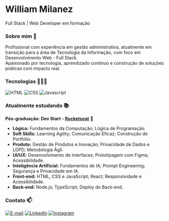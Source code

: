 # William Milanez
Full Stack | Web Developer em formação

### Sobre mim 👋
Profissional com experiência em gestão administrativa, atualmente em transição para a área de Tecnologia da Informação, com foco em Desenvolvimento Web - Full Stack.  
Apaixonado por tecnologia, aprendizado contínuo e construção de soluções práticas com impacto real.

### Tecnologias 👨🏻‍💻
![HTML](https://img.shields.io/badge/-HTML-000?style=flat&logo=html5)
![CSS](https://img.shields.io/badge/-CSS-000?style=flat&logo=css3)
![Javascript](https://img.shields.io/badge/-Javascript-000?style=flat&logo=Javascript)

### Atualmente estudando 📚
**Pós-graduação: Dev Start - [Rocketseat](https://www.rocketseat.com.br)** 🚀  
- **Lógica:** Fundamentos da Computação; Lógica de Programação.  
- **Soft Skills:** Learning Agility; Comunicação Eficaz; Construção de Portfólio.  
- **Produto:** Gestão de Produtos e Inovação; Privacidade de Dados e LGPD; Metodologia Ágil.  
- **UI/UX:** Desenvolvimento de Interfaces; Prototipagem com Figma; Acessibilidade.  
- **Inteligência Artificial:** Fundamentos de IA; Prompt Engineering; Segurança e Privacidade em IA.  
- **Front-end:** HTML, CSS e JavaScript; React; Responsividade e Acessibilidade.  
- **Back-end:** Node.js; TypeScript; Deploy do Back-end.

### Contato 📫 
[![E-mail](https://img.shields.io/badge/-E--mail-0078D4?style=flat&logo=microsoft-outlook&logoColor=white)](mailto:william.milanez@outlook.com)
[![LinkedIn](https://img.shields.io/badge/-LinkedIn-0077B5?style=flat&logo=linkedin&logoColor=white)](https://www.linkedin.com/in/williammilanez/)
[![Instagram](https://img.shields.io/badge/-Instagram-E1306C?style=flat&logo=instagram&logoColor=white)](https://www.instagram.com/williammilanez/)
